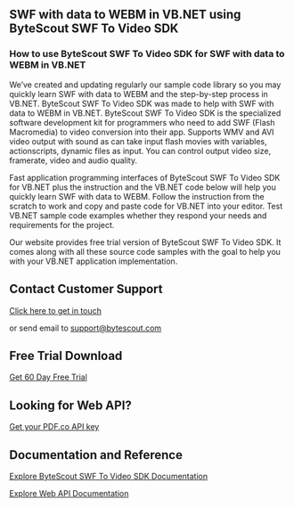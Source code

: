 ## SWF with data to WEBM in VB.NET using ByteScout SWF To Video SDK

### How to use ByteScout SWF To Video SDK for SWF with data to WEBM in VB.NET

We’ve created and updating regularly our sample code library so you may quickly learn SWF with data to WEBM and the step-by-step process in VB.NET. ByteScout SWF To Video SDK was made to help with SWF with data to WEBM in VB.NET. ByteScout SWF To Video SDK is the specialized software development kit for programmers who need to add SWF (Flash Macromedia) to video conversion into their app. Supports WMV and AVI video output with sound as can take input flash movies with variables, actionscripts, dynamic files as input. You can control output video size, framerate, video and audio quality.

Fast application programming interfaces of ByteScout SWF To Video SDK for VB.NET plus the instruction and the VB.NET code below will help you quickly learn SWF with data to WEBM. Follow the instruction from the scratch to work and copy and paste code for VB.NET into your editor. Test VB.NET sample code examples whether they respond your needs and requirements for the project.

Our website provides free trial version of ByteScout SWF To Video SDK. It comes along with all these source code samples with the goal to help you with your VB.NET application implementation.

## Contact Customer Support

[Click here to get in touch](https://bytescout.zendesk.com/hc/en-us/requests/new?subject=ByteScout%20SWF%20To%20Video%20SDK%20Question)

or send email to [support@bytescout.com](mailto:support@bytescout.com?subject=ByteScout%20SWF%20To%20Video%20SDK%20Question) 

## Free Trial Download

[Get 60 Day Free Trial](https://bytescout.com/download/web-installer?utm_source=github-readme)

## Looking for Web API? 

[Get your PDF.co API key](https://pdf.co/documentation/api?utm_source=github-readme)

## Documentation and Reference

[Explore ByteScout SWF To Video SDK Documentation](https://bytescout.com/documentation/index.html?utm_source=github-readme)

[Explore Web API Documentation](https://pdf.co/documentation/api?utm_source=github-readme)